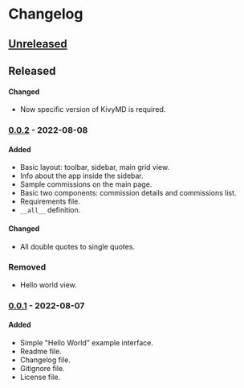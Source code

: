 # Changelog

## [Unreleased]

## Released
#### Changed
- Now specific version of KivyMD is required.

### [0.0.2] - 2022-08-08
#### Added
- Basic layout: toolbar, sidebar, main grid view.
- Info about the app inside the sidebar.
- Sample commissions on the main page.
- Basic two components: commission details and commissions list.
- Requirements file.
- `__all__` definition.

#### Changed
- All double quotes to single quotes.

### Removed
- Hello world view.

### [0.0.1] - 2022-08-07
#### Added
- Simple "Hello World" example interface.
- Readme file.
- Changelog file.
- Gitignore file.
- License file.


[Unreleased]: https://github.com/anonymousx86/service-tasks/compare/0.0.2...HEAD
[0.0.2]: https://github/com/anonymousx86/service-tasks/release/0.0.2
[0.0.1]: https://github/com/anonymousx86/service-tasks/release/0.0.1
